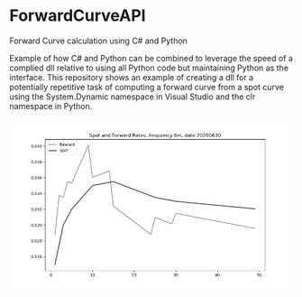 # ForwardCurveAPI
Forward Curve calculation using C# and Python

Example of how C# and Python can be combined to leverage the speed of a complied dll relative to using all Python code but maintaining Python as the interface.  This repository shows an example of creating a dll for a potentially repetitive task of computing a forward curve from a spot curve using the System.Dynamic namespace in Visual Studio and the clr namespace in Python.

![](Figure_1.png)
